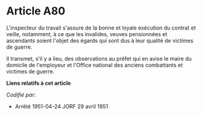 # Article A80

L'inspecteur du travail s'assure de la bonne et loyale exécution du contrat et veille, notamment, à ce que les invalides,
veuves pensionnées et ascendants soient l'objet des égards qui sont dus à leur qualité de victimes de guerre.

Il transmet, s'il y a lieu, des observations au préfet qui en avise le maire du domicile de l'employeur et l'Office national
des anciens combattants et victimes de guerre.

**Liens relatifs à cet article**

_Codifié par_:

  - Arrêté 1951-04-24 JORF 29 avril 1951
